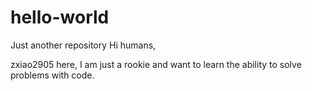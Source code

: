 # hello-world
Just another repository
Hi humans,

zxiao2905 here, I am just a rookie and want to learn the ability to solve problems with code.
